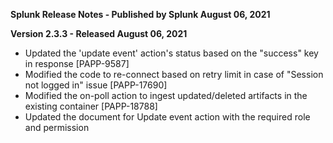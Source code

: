 **Splunk Release Notes - Published by Splunk August 06, 2021**


**Version 2.3.3 - Released August 06, 2021**

* Updated the 'update event' action's status based on the "success" key in response [PAPP-9587]
* Modified the code to re-connect based on retry limit in case of "Session not logged in" issue [PAPP-17690]
* Modified the on-poll action to ingest updated/deleted artifacts in the existing container [PAPP-18788]
* Updated the document for Update event action with the required role and permission
